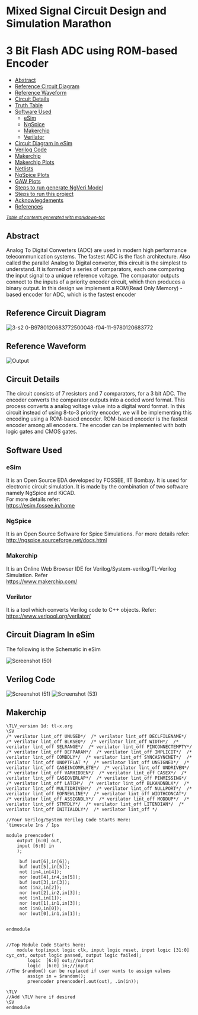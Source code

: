 # Mixed Signal Circuit Design and Simulation Marathon
# 3 Bit Flash ADC using ROM-based Encoder
- [Abstract](#abstract)
- [Reference Circuit Diagram](#reference-circuit-diagram)
- [Reference Waveform](#reference-waveform)
- [Circuit Details](#circuit-details)
- [Truth Table](#truth-table)
- [Software Used](#software-used)
  * [eSim](#esim)
  * [NgSpice](#ngspice)
  * [Makerchip](#makerchip)
  * [Verilator](#verilator)
- [Circuit Diagram in eSim](#circuit-diagram-in-esim)
- [Verilog Code](#verilog-code)
- [Makerchip](#makerchip-1)
- [Makerchip Plots](#makerchip-plots)
- [Netlists](#netlists)
- [NgSpice Plots](#ngspice-plots)
- [GAW Plots](#gaw-plots)
- [Steps to run generate NgVeri Model](#steps-to-run-generate-ngveri-model)
- [Steps to run this project](#steps-to-run-this-project)
- [Acknowlegdements](#acknowlegdements)
- [References](#references)

<small><i><a href='http://ecotrust-canada.github.io/markdown-toc/'>Table of contents generated with markdown-toc</a></i></small>

## Abstract

Analog To Digital Converters (ADC) are used in modern high performance telecommunication systems. The fastest ADC is the flash architecture. Also called the parallel Analog to Digital converter, this circuit is the simplest to understand. It is formed of a series of comparators, each one comparing the input signal to a unique reference voltage. The comparator outputs connect to the inputs of a priority encoder circuit, which then produces a binary output. In this design we implement a ROM(Read Only Memory) -based encoder for ADC, which is the fastest encoder

## Reference Circuit Diagram

![3-s2 0-B9780120683772500048-f04-11-9780120683772](https://user-images.githubusercontent.com/47589022/194708030-75ef9fe5-b927-4380-baa4-42b5802ffeca.jpg)

## Reference Waveform

![Output](https://user-images.githubusercontent.com/47589022/194708100-b56a3248-8557-4282-8edc-d3395000228c.jpeg)

## Circuit Details

The circuit consists of 7 resistors and 7 comparators, for a 3 bit ADC. The encoder converts the comparator outputs into a coded word format. This process converts a analog voltage value into a digital word format. In this circuit instead of using 8-to-3 priority encoder, we will be implementing this encoding using a ROM-based encoder. ROM-based encoder is the fastest encoder among all encoders. The encoder can be implemented with both logic gates and CMOS gates.

## Software Used

### eSim
It is an Open Source EDA developed by FOSSEE, IIT Bombay. It is used for electronic circuit simulation. It is made by the combination of two software namely NgSpice and KiCAD.
</br>
For more details refer:
</br>
https://esim.fossee.in/home
### NgSpice
It is an Open Source Software for Spice Simulations. For more details refer:
</br>
http://ngspice.sourceforge.net/docs.html
### Makerchip
It is an Online Web Browser IDE for Verilog/System-verilog/TL-Verilog Simulation. Refer
</br> https://www.makerchip.com/
### Verilator
It is a tool which converts Verilog code to C++ objects. Refer:
https://www.veripool.org/verilator/

## Circuit Diagram In eSim
The following is the Schematic in eSim

![Screenshot (50)](https://user-images.githubusercontent.com/47589022/194708464-0e6a961f-bf53-4640-bbbd-e5ed969dbc0b.png)

## Verilog Code

![Screenshot (51)](https://user-images.githubusercontent.com/47589022/194709229-a364aa29-0cee-47a4-abc5-6ceac7f93c2c.png)
![Screenshot (53)](https://user-images.githubusercontent.com/47589022/194709237-1d579c69-8e9e-4177-b2b3-d9e91b175c42.png)

## Makerchip
```
\TLV_version 1d: tl-x.org
\SV
/* verilator lint_off UNUSED*/  /* verilator lint_off DECLFILENAME*/  /* verilator lint_off BLKSEQ*/  /* verilator lint_off WIDTH*/  /* verilator lint_off SELRANGE*/  /* verilator lint_off PINCONNECTEMPTY*/  /* verilator lint_off DEFPARAM*/  /* verilator lint_off IMPLICIT*/  /* verilator lint_off COMBDLY*/  /* verilator lint_off SYNCASYNCNET*/  /* verilator lint_off UNOPTFLAT */  /* verilator lint_off UNSIGNED*/  /* verilator lint_off CASEINCOMPLETE*/  /* verilator lint_off UNDRIVEN*/  /* verilator lint_off VARHIDDEN*/  /* verilator lint_off CASEX*/  /* verilator lint_off CASEOVERLAP*/  /* verilator lint_off PINMISSING*/  /* verilator lint_off LATCH*/  /* verilator lint_off BLKANDNBLK*/  /* verilator lint_off MULTIDRIVEN*/  /* verilator lint_off NULLPORT*/  /* verilator lint_off EOFNEWLINE*/  /* verilator lint_off WIDTHCONCAT*/  /* verilator lint_off ASSIGNDLY*/  /* verilator lint_off MODDUP*/  /* verilator lint_off STMTDLY*/  /* verilator lint_off LITENDIAN*/  /* verilator lint_off INITIALDLY*/  /* verilator lint_off */  

//Your Verilog/System Verilog Code Starts Here:
`timescale 1ns / 1ps

module preencoder(
	output [6:0] out,
	input [6:0] in
    );
	 
	 buf (out[6],in[6]);
	 buf (out[5],in[5]);
	 not (in4,in[4]);
	 nor (out[4],in4,in[5]);
	 buf (out[3],in[3]);
	 not (in2,in[2]);
	 nor (out[2],in2,in[3]);
	 not (in1,in[1]);
	 nor (out[1],in1,in[3]);
	 not (in0,in[0]);
	 nor (out[0],in1,in[1]);


endmodule


//Top Module Code Starts here:
	module top(input logic clk, input logic reset, input logic [31:0] cyc_cnt, output logic passed, output logic failed);
		logic  [6:0] out;//output
		logic  [6:0] in;//input
//The $random() can be replaced if user wants to assign values
		assign in = $random();
		preencoder preencoder(.out(out), .in(in));
	
\TLV
//Add \TLV here if desired                                     
\SV
endmodule

```

